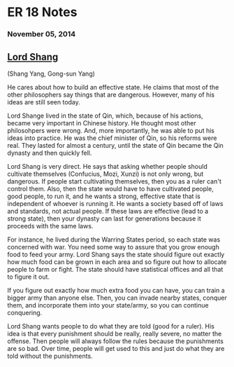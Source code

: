 ER 18 Notes
===========

### November 05, 2014

## [Lord Shang](http://en.wikipedia.org/wiki/Shang_Yang)

(Shang Yang, Gong-sun Yang)

He cares about how to build an effective state.
He claims that most of the other philosophers say things that are dangerous.
However, many of his ideas are still seen today.

Lord Shange lived in the state of Qin, which, because of his actions, became very important in Chinese history.
He thought most other philosohpers were wrong.
And, more importantly, he was able to put his ideas into practice.
He was the chief minister of Qin, so his reforms were real.
They lasted for almost a century, until the state of Qin became the Qin dynasty and then quickly fell.

Lord Shang is very direct.
He says that asking whether people should cultivate themselves (Confucius, Mozi, Xunzi) is not only wrong, but dangerous.
If people start cultivating themselves, then you as a ruler can't control them.
Also, then the state would have to have cultivated people, good people, to run it, and he wants a strong, effective state that is independent of whoever is running it.
He wants a society based off of laws and standards, not actual people.
If these laws are effective (lead to a strong state), then your dynasty can last for generations because it proceeds with the same laws.

For instance, he lived during the Warring States period, so each state was concerned with war.
You need some way to assure that you grow enough food to feed your army.
Lord Shang says the state should figure out exactly how much food can be grown in each area and so figure out how to allocate people to farm or fight.
The state should have statistical offices and all that to figure it out.

If you figure out exactly how much extra food you can have, you can train a bigger army than anyone else.
Then, you can invade nearby states, conquer them, and incorporate them into your state/army, so you can continue conquering.

Lord Shang wants people to do what they are told (good for a ruler).
His idea is that every punishment should be really, really severe, no matter the offense.
Then people will always follow the rules because the punishments are so bad.
Over time, people will get used to this and just do what they are told without the punishments.

